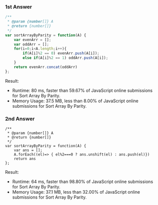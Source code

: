 ### 1st Answer
```javascript
/**
 * @param {number[]} A
 * @return {number[]}
 */
var sortArrayByParity = function(A) {
    var evenArr = [];
    var oddArr = [];
    for(i=0;i<A.length;i++){
        if(A[i]%2 == 0) evenArr.push(A[i]);
        else if(A[i]%2 == 1) oddArr.push(A[i]);
    }
    return evenArr.concat(oddArr)
};
```
Result: 
- Runtime: 80 ms, faster than 59.67% of JavaScript online submissions for Sort Array By Parity.
- Memory Usage: 37.5 MB, less than 8.00% of JavaScript online submissions for Sort Array By Parity.

### 2nd Answer
```
/**
 * @param {number[]} A
 * @return {number[]}
 */
var sortArrayByParity = function(A) {
    var ans = [];
    A.forEach((el)=> { el%2===0 ? ans.unshift(el) : ans.push(el)})
    return ans
};
```
Result:
- Runtime: 64 ms, faster than 98.80% of JavaScript online submissions for Sort Array By Parity.
- Memory Usage: 37.1 MB, less than 32.00% of JavaScript online submissions for Sort Array By Parity.
